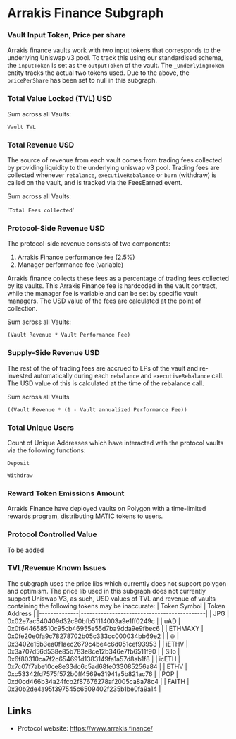 # Arrakis Finance Subgraph

### Vault Input Token, Price per share

Arrakis finance vaults work with two input tokens that corresponds to the underlying Uniswap v3 pool. To track this using our standardised schema, the `inputToken` is set as the `outputToken` of the vault. The `_UnderlyingToken` entity tracks the actual two tokens used.
Due to the above, the `pricePerShare` has been set to null in this subgraph.

### Total Value Locked (TVL) USD

Sum across all Vaults:

`Vault TVL`

### Total Revenue USD

The source of revenue from each vault comes from trading fees collected by providing liquidity to the underlying uniswap v3 pool. Trading fees are collected whenever `rebalance`, `executiveRebalance` or `burn` (withdraw) is called on the vault, and is tracked via the FeesEarned event.

Sum across all Vaults:

'`Total Fees collected`'

### Protocol-Side Revenue USD

The protocol-side revenue consists of two components:

1. Arrakis Finance performance fee (2.5%)
2. Manager performance fee (variable)

Arrakis finance collects these fees as a percentage of trading fees collected by its vaults. This Arrakis Finance fee is hardcoded in the vault contract, while the manager fee is variable and can be set by specific vault managers. The USD value of the fees are calculated at the point of collection.

Sum across all Vaults:

`(Vault Revenue * Vault Performance Fee)`

### Supply-Side Revenue USD

The rest of the of trading fees are accrued to LPs of the vault and re-invested automatically during each `rebalance` and `executiveRebalance` call. The USD value of this is calculated at the time of the rebalance call.

Sum across all Vaults

`((Vault Revenue * (1 - Vault annualized Performance Fee))`

### Total Unique Users

Count of Unique Addresses which have interacted with the protocol vaults via the following functions:

`Deposit`

`Withdraw`

### Reward Token Emissions Amount

Arrakis Finance have deployed vaults on Polygon with a time-limited rewards program, distributing MATIC tokens to users.

### Protocol Controlled Value

To be added

### TVL/Revenue Known Issues

The subgraph uses the price libs which currently does not support polygon and optimism. The price lib used in this subgraph does not currently support Uniswap V3, as such, USD values of TVL and revenue of vaults containing the following tokens may be inaccurate:
| Token Symbol | Token Address |
|--------------|--------------------------------------------|
| JPG | 0x02e7ac540409d32c90bfb51114003a9e1ff0249c |
| uAD | 0x0f644658510c95cb46955e55d7ba9dda9e9fbec6 |
| ETHMAXY | 0x0fe20e0fa9c78278702b05c333cc000034bb69e2 |
| 🌐 | 0x3402e15b3ea0f1aec2679c4be4c6d051cef93953 |
| iETHV | 0x3a707d56d538e85b783e8ce12b346e7fb6511f90 |
| Silo | 0x6f80310ca7f2c654691d1383149fa1a57d8ab1f8 |
| icETH | 0x7c07f7abe10ce8e33dc6c5ad68fe033085256a84 |
| ETHV | 0xc53342fd7575f572b0ff4569e31941a5b821ac76 |
| POP | 0xd0cd466b34a24fcb2f87676278af2005ca8a78c4 |
| FAITH | 0x30b2de4a95f397545c6509402f235b1be0fa9a14 |

## Links

- Protocol website: https://www.arrakis.finance/
